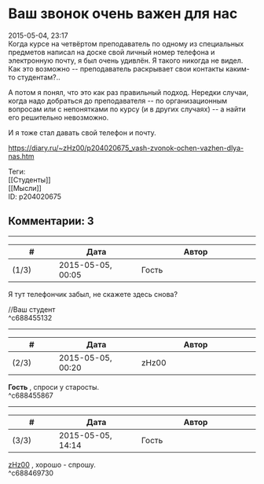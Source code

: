 Ваш звонок очень важен для нас
==============================

  
2015-05-04, 23:17  
 Когда курсе на четвёртом преподаватель по одному из специальных предметов написал на доске свой личный номер телефона и электронную почту, я был очень удивлён. Я такого никогда не видел. Как это возможно -- преподаватель раскрывает свои контакты каким-то студентам?..   
   
 А потом я понял, что это как раз правильный подход. Нередки случаи, когда надо добраться до преподавателя -- по организационным вопросам или с непонятками по курсу (и в других случаях) -- а найти его решительно невозможно.   
   
 И я тоже стал давать свой телефон и почту.   
  
<https://diary.ru/~zHz00/p204020675_vash-zvonok-ochen-vazhen-dlya-nas.htm>  
  
Теги:  
[[Студенты]]  
[[Мысли]]  
ID: p204020675  


Комментарии: 3
--------------

  


---



|         #         |              Дата              |                     Автор                     |           ID           |
| --- | --- | --- | --- |
| (1/3) | 2015-05-05, 00:05 | Гость | c688455132 |

  
 Я тут телефончик забыл, не скажете здесь снова?   
   
 //Ваш студент   
 ^c688455132

---



|         #         |              Дата              |                     Автор                     |           ID           |
| --- | --- | --- | --- |
| (2/3) | 2015-05-05, 00:20 | zHz00 | c688455867 |

  
  **Гость**  , спроси у старосты.   
 ^c688455867

---



|         #         |              Дата              |                     Автор                     |           ID           |
| --- | --- | --- | --- |
| (3/3) | 2015-05-05, 14:14 | Гость | c688469730 |

  
  [zHz00](https://zHz00.diary.ru "Untitled")  , хорошо - спрошу.   
 ^c688469730